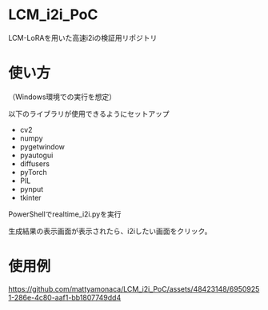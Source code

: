 # LCM_i2i_PoC
LCM-LoRAを用いた高速i2iの検証用リポジトリ

# 使い方
（Windows環境での実行を想定）

以下のライブラリが使用できるようにセットアップ
- cv2
- numpy
- pygetwindow
- pyautogui
- diffusers
- pyTorch
- PIL
- pynput
- tkinter

PowerShellでrealtime_i2i.pyを実行

生成結果の表示画面が表示されたら、i2iしたい画面をクリック。

# 使用例


https://github.com/mattyamonaca/LCM_i2i_PoC/assets/48423148/69509251-286e-4c80-aaf1-bb1807749dd4

